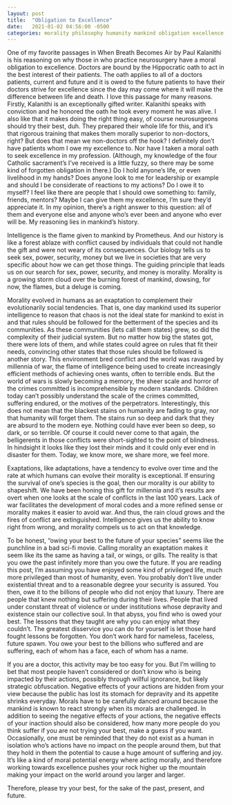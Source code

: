 ```yaml
---
layout: post
title:  "Obligation to Excellence"
date:   2021-01-02 04:56:00 -0500
categories: morality philosophy humanity mankind obligation excellence
---
```


One of my favorite passages in When Breath Becomes Air by Paul Kalanithi is his reasoning on why those in who practice neurosurgery have a moral obligation to excellence. Doctors are bound by the Hippocratic oath to act in the best interest of their patients. The oath applies to all of a doctors patients, current and future and it is owed to the future patients to have their doctors strive for excellence since the day may come where it will make the difference between life and death. I love this passage for many reasons. Firstly, Kalanithi is an exceptionally gifted writer. Kalanithi speaks with conviction and he honored the oath he took every moment he was alive. I also like that it makes doing the right thing easy, of course neurosurgeons should try their best, duh. They prepared their whole life for this, and it’s that rigorous training that makes them morally superior to non-doctors, right? But does that mean we non-doctors off the hook? I definitely don’t have patients whom I owe my excellence to. Nor have I taken a moral oath to seek excellence in my profession. (Although, my knowledge of the four Catholic sacrament’s I’ve received is a little fuzzy, so there may be some kind of forgotten obligation in there.) Do I hold anyone’s life, or even livelihood in my hands? Does anyone look to me for leadership or example and should I be considerate of reactions to my actions? Do I owe it to myself? I feel like there are people that I should owe something to: family, friends, mentors? Maybe I can give them my excellence, I’m sure they’d appreciate it. In my opinion, there’s a right answer to this question: all of them and everyone else and anyone who’s ever been and anyone who ever will be. My reasoning lies in mankind’s history.

Intelligence is the flame given to mankind by Prometheus. And our history is like a forest ablaze with conflict caused by individuals that could not handle the gift and were not weary of its consequences. Our biology tells us to seek sex, power, security, money but we live in societies that are very specific about how we can get those things. The guiding principle that leads us on our search for sex, power, security, and money is morality. Morality is a growing storm cloud over the burning forest of mankind, dowsing, for now, the flames, but a deluge is coming.

Morality evolved in humans as an exaptation to complement their evolutionarily social tendencies. That is, one day mankind used its superior intelligence to reason that chaos is not the ideal state for mankind to exist in and that rules should be followed for the betterment of the species and its communities. As these communities (lets call them states) grew, so did the complexity of their judicial system. But no matter how big the states got, there were lots of them, and while states could agree on rules that fit their needs, convincing other states that those rules should be followed is another story. This environment bred conflict and the world was ravaged by millennia of war, the flame of intelligence being used to create increasingly efficient methods of achieving ones wants, often to terrible ends. But the world of wars is slowly becoming a memory, the sheer scale and horror of the crimes committed is incomprehensible by modern standards. Children today can’t possibly understand the scale of the crimes committed, suffering endured, or the motives of the perpetrators. Interestingly, this does not mean that the blackest stains on humanity are fading to gray, nor that humanity will forget them. The stains run so deep and dark that they are absurd to the modern eye. Nothing could have ever been so deep, so dark, or so terrible. Of course it could never come to that again, the belligerents in those conflicts were short-sighted to the point of blindness. In hindsight it looks like they lost their minds and it could only ever end in disaster for them. Today, we know more, we share more, we feel more.

Exaptations, like adaptations, have a tendency to evolve over time and the rate at which humans can evolve their morality is exceptional. If ensuring the survival of one’s species is the goal, then our morality is our ability to shapeshift. We have been honing this gift for millennia and it’s results are overt when one looks at the scale of conflicts in the last 100 years. Lack of war facilitates the development of moral codes and a more refined sense or morality makes it easier to avoid war. And thus, the rain cloud grows and the fires of conflict are extinguished. Intelligence gives us the ability to know right from wrong, and morality compels us to act on that knowledge.

To be honest, “owing your best to the future of your species” seems like the punchline in a bad sci-fi movie. Calling morality an exaptation makes it seem like its the same as having a tail, or wings, or gills. The reality is that you owe the past infinitely more than you owe the future. If you are reading this post, I’m assuming you have enjoyed some kind of privileged life, much more privileged than most of humanity, even. You probably don’t live under existential threat and to a reasonable degree your security is assured. You then, owe it to the billions of people who did not enjoy that luxury. There are people that knew nothing but suffering during their lives. People that lived under constant threat of violence or under institutions whose depravity and existence stain our collective soul. In that abyss, you find who is owed your best. The lessons that they taught are why you can enjoy what they couldn’t. The greatest disservice you can do for yourself is let those hard fought lessons be forgotten. You don’t work hard for nameless, faceless, future spawn. You owe your best to the billions who suffered and are suffering, each of whom has a face, each of whom has a name.

If you are a doctor, this activity may be too easy for you. But I’m willing to bet that most people haven’t considered or don’t know who is being impacted by their actions, possibly through willful ignorance, but likely strategic obfuscation. Negative effects of your actions are hidden from your view because the public has lost its stomach for depravity and its appetite shrinks everyday. Morals have to be carefully danced around because the mankind is known to react strongly when its morals are challenged. In addition to seeing the negative effects of your actions, the negative effects of your inaction should also be considered, how many more people do you think suffer if you are not trying your best, make a guess if you want. Occasionally, one must be reminded that they do not exist as a human in isolation who’s actions have no impact on the people around them, but that they hold in them the potential to cause a huge amount of suffering and joy. It’s like a kind of moral potential energy where acting morally, and therefore working towards excellence pushes your rock higher up the mountain making your impact on the world around you larger and larger.

Therefore, please try your best, for the sake of the past, present, and future.